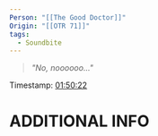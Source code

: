 ```yaml
---
Person: "[[The Good Doctor]]"
Origin: "[[OTR 71]]"
tags:
  - Soundbite
---
```

>*"No, noooooo..."*

Timestamp: [01:50:22](https://youtu.be/WNCTjh7s0Z0?t=6622)

# ADDITIONAL INFO